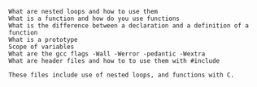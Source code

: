 
    What are nested loops and how to use them
    What is a function and how do you use functions
    What is the difference between a declaration and a definition of a function
    What is a prototype
    Scope of variables
    What are the gcc flags -Wall -Werror -pedantic -Wextra
    What are header files and how to to use them with #include

 	These files include use of nested loops, and functions with C.
